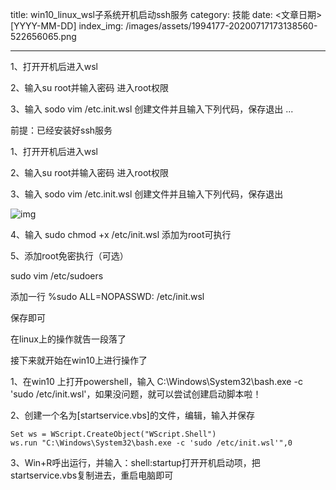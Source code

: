 title: win10_linux_wsl子系统开机启动ssh服务
category: 技能
date: <文章日期> [YYYY-MM-DD]
index_img: /images/assets/1994177-20200717173138560-522656065.png

---

1、打开开机后进入wsl

2、输入su root并输入密码 进入root权限

3、输入 sodo vim /etc.init.wsl 创建文件并且输入下列代码，保存退出
...

<!--more-->

前提：已经安装好ssh服务

 

1、打开开机后进入wsl

2、输入su root并输入密码 进入root权限

3、输入 sodo vim /etc.init.wsl 创建文件并且输入下列代码，保存退出

![img](/images/assets/1994177-20200717173138560-522656065.png)

4、输入 sudo chmod +x /etc/init.wsl 添加为root可执行

5、添加root免密执行（可选）

sudo vim /etc/sudoers

添加一行 %sudo ALL=NOPASSWD: /etc/init.wsl

保存即可

 

在linux上的操作就告一段落了

 

接下来就开始在win10上进行操作了

1、在win10 上打开powershell，输入 C:\Windows\System32\bash.exe -c 'sudo /etc/init.wsl'，如果没问题，就可以尝试创建启动脚本啦！

2、创建一个名为[startservice.vbs]的文件，编辑，输入并保存

```vbscript
Set ws = WScript.CreateObject("WScript.Shell")
ws.run "C:\Windows\System32\bash.exe -c 'sudo /etc/init.wsl'",0
```

3、Win+R呼出运行，并输入：shell:startup打开开机启动项，把startservice.vbs复制进去，重启电脑即可